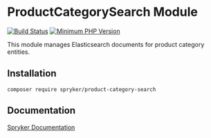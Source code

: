 # ProductCategorySearch Module
[![Build Status](https://travis-ci.org/spryker/product-category-search.svg)](https://travis-ci.org/spryker/product-category-search)
[![Minimum PHP Version](https://img.shields.io/badge/php-%3E%3D%207.3-8892BF.svg)](https://php.net/)

This module manages Elasticsearch documents for product category entities.

## Installation

```
composer require spryker/product-category-search
```

## Documentation

[Spryker Documentation](https://spryker.github.io)
